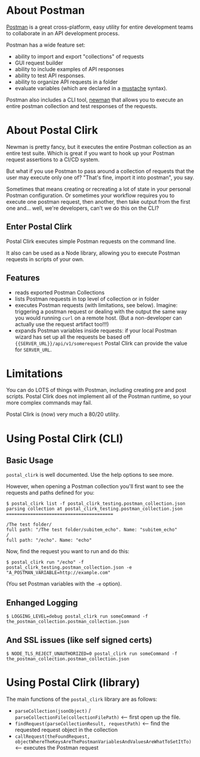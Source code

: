About Postman
==================================

[Postman](https://www.getpostman.com/) is a great cross-platform, easy utility for entire development teams to collaborate in an API development process.

Postman has a wide feature set:

  * ability to import and export "collections" of requests
  * GUI request builder
  * ability to include examples of API responses
  * ability to test API responses.
  * ability to organize API requests in a folder
  * evaluate variables (which are declared in a [mustache](https://mustache.github.io/) syntax).

Postman also includes a CLI tool, [newman](https://www.npmjs.com/package/newman) that allows you to execute an entire postman collection and test responses of the requests.

About Postal Clirk
================================

Newman is pretty fancy, but it executes the entire Postman collection as an entire test suite. Which is great if you want to hook up your Postman request assertions to a CI/CD system.

But what if you use Postman to pass around a collection of requests that the user may execute only one of? "That's fine, import it into postman", you say.

Sometimes that means creating or recreating a lot of state in your personal Postman configuration. Or sometimes your workflow requires you to execute one postman request, then another, then take output from the first one and... well, we're developers, can't we do this on the CLI?

Enter Postal Clirk
------------------------------

Postal Clirk executes simple Postman requests on the command line.

It also can be used as a Node library, allowing you to execute Postman requests in scripts of your own.

Features
------------------------------

  * reads exported Postman Collections
  * lists Postman requests in top level of collection or in folder
  * executes Postman requests (with limitations, see below). Imagine: triggering a postman request or dealing with the output the same way you would running `curl` on a remote host. (But a non-developer can actually use the request artifact too!!!)
  * expands Postman variables inside requests: if your local Postman wizard has set up all the requests be based off `{{SERVER_URL}}/api/v1/somerequest` Postal Clirk can provide the value for `SERVER_URL`.

Limitations
================================

You can do LOTS of things with Postman, including creating pre and post scripts. Postal Clirk does not implement all of the Postman runtime, so your more complex commands may fail.

Postal Clirk is (now) very much a 80/20 utility.

Using Postal Clirk (CLI)
================================

Basic Usage
--------------------------------

`postal_clirk` is well documented. Use the help options to see more.

However, when opening a Postman collection you'll first want to see the requests and paths defined for you:

    $ postal_clirk list -f postal_clirk_testing.postman_collection.json
    parsing collection at postal_clirk_testing.postman_collection.json
    ========================================

    /The test folder/
    full path: "/The test folder/subitem_echo". Name: "subitem_echo"
    /
    full path: "/echo". Name: "echo"


Now, find the request you want to run and do this:

    $ postal_clirk run "/echo" -f postal_clirk_testing.postman_collection.json -e "A_POSTMAN_VARIABLE=http://example.com"

(You set Postman variables with the `-e` option).

Enhanged Logging
-------------------------------

    $ LOGGING_LEVEL=debug postal_clirk run someCommand -f the_postman_collection.postman_collection.json

And SSL issues (like self signed certs)
---------------------------------

    $ NODE_TLS_REJECT_UNAUTHORIZED=0 postal_clirk run someCommand -f the_postman_collection.postman_collection.json 


Using Postal Clirk (library)
==============================

The main functions of the `postal_clirk` library are as follows:

  * `parseCollection(jsonObject)` / `parseCollectionFile(collectionFilePath)` <-- first open up the file.
  * `findRequest(parseCollectionResult, requestPath)` <-- find the requested request object in the collection
  * `callRequest(theFoundRequest, objectWhereTheKeysAreThePostmanVariablesAndValuesAreWhatToSetItTo)` <-- executes the Postman request
